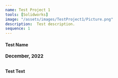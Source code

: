 ```yaml
---
name: Test Project 1
tools: [Solidworks]
image: "/assets/images/TestProject1/Picture.png"
description:  Test description.
sequence: 1
---
```

#### <b>Test Name<b>
<p style="font-size:15px; padding: 0 0 1em 0;">December, 2022</p>

Test Text


